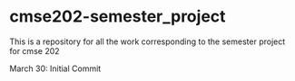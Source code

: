 # cmse202-semester_project

This is a repository for all the work corresponding to the semester project for cmse 202

March 30: Initial Commit
